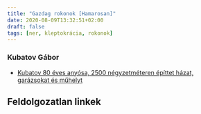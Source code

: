 ```yaml
---
title: "Gazdag rokonok [Hamarosan]"
date: 2020-08-09T13:32:51+02:00
draft: false
tags: [ner, kleptokrácia, rokonok]
---
```



### Kubatov Gábor

- [Kubatov 80 éves anyósa, 2500 négyzetméteren építtet házat, garázsokat és műhelyt](https://hvg.hu/itthon/20180509_Nem_uzemcsarnok_az_hanem_a_Kubatovrezidencia)

## Feldolgozatlan linkek
